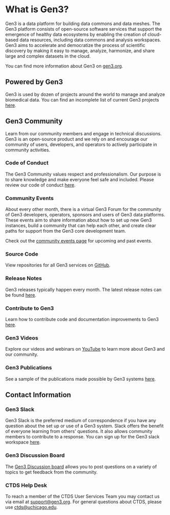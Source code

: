 # What is Gen3?

Gen3 is a data platform for building data commons and data meshes. The Gen3 platform consists of open-source software services that support the emergence of healthy data ecosystems by enabling the creation of cloud-based data resources, including data commons and analysis workspaces. Gen3 aims to accelerate and democratize the process of scientific discovery by making it easy to manage, analyze, harmonize, and share large and complex datasets in the cloud.

You can find more information about Gen3 on [gen3.org](gen3.org).

## Powered by Gen3

Gen3 is used by dozen of projects around the world to manage and analyze biomedical data.  You can find an incomplete list of current Gen3 projects [here](https://gen3.org/powered-by-gen3/).


## Gen3 Community

Learn from our community members and engage in technical discussions. Gen3 is an open-source product and we rely on and encourage our community of users, developers, and operators to actively participate in community activities.

### Code of Conduct

The Gen3 Community values respect and professionalism. Our purpose is to share knowledge and make everyone feel safe and included.  Please review our code of conduct [here][code of conduct].

### Community Events

About every other month, there is a virtual Gen3 Forum for the community of Gen3 developers, operators, sponsors and users of Gen3 data platforms. These events aim to share information about how to set up new Gen3 instances, build a community that can help each other, and create clear paths for support from the Gen3 core development team.

Check out the [community events page][community page] for upcoming and past events.

### Source Code

View repositories for all Gen3 services on [GitHub][gen3 github].

### Release Notes

Gen3 releases typically happen every month. The latest release notes can be found [here][release notes].

### Contribute to Gen3

Learn how to contribute code and documentation improvements to Gen3 [here][contributor guidelines].


### Gen3 Videos

Explore our videos and webinars on [YouTube][gen3 youtube] to learn more about Gen3 and our community.


### Gen3 Publications

See a sample of the publications made possible by Gen3 systems [here][gen3 publications].





## Contact Information

### Gen3 Slack
Gen3 Slack is the preferred medium of correspondence if you have any question about the set up or use of a Gen3 system.  Slack offers the benefit of everyone learning from others' questions.  It also allows community members to contribute to a response.  You can sign up for the Gen3 slack workspace [here](https://docs.google.com/forms/d/e/1FAIpQLSczyhhOXeCK9FdVtpQpelOHYnRj1EAq1rwwnm9q6cPAe5a7ug/viewform).

### Gen3 Discussion Board
The [Gen3 Discussion board](https://forums.gen3.org/) allows you to post questions on a variety of topics to get feedback from the community.

### CTDS Help Desk
To reach a member of the CTDS User Services Team you may contact us via email at [support@gen3.org](mailto:support@gen3.org).  For general questions about CTDS, please use [ctds@uchicago.edu](mailto:ctds@uchicago.edu).




[code of conduct]: https://forums.gen3.org/t/faq-guidelines/5
[contact page]: ../contact.md
[gen3 youtube]: https://www.youtube.com/channel/UCMCwQy4EDd1BaskzZgIOsNQ/featured
[gen3 github]: https://github.com/uc-cdis
[gen3 publications]: https://gen3.org/gen3refs/
[community page]: https://gen3.org/community/events/
[release notes]: https://github.com/uc-cdis/cdis-manifest/tree/master/releases
[contributor guidelines]: developer-guide/contribute.md
